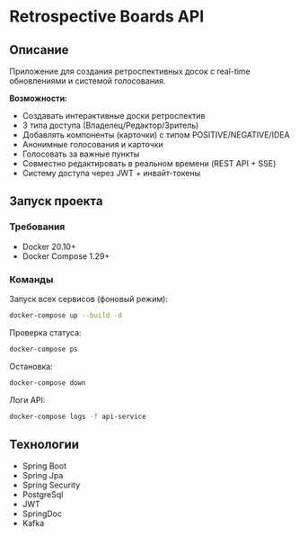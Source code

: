 # Retrospective Boards API

## Описание

Приложение для создания ретроспективных досок с real-time обновлениями и системой голосования.

**Возможности:**

- Создавать интерактивные доски ретроспектив
- 3 типа доступа (Владелец/Редактор/Зритель)
- Добавлять компоненты (карточки) с типом POSITIVE/NEGATIVE/IDEA
- Анонимные голосования и карточки
- Голосовать за важные пункты
- Совместно редактировать в реальном времени (REST API + SSE)
- Систему доступа через JWT + инвайт-токены

## Запуск проекта

### Требования
- Docker 20.10+
- Docker Compose 1.29+

### Команды

Запуск всех сервисов (фоновый режим):
```bash
docker-compose up --build -d
```

Проверка статуса:
```bash
docker-compose ps
```


Остановка:
```bash
docker-compose down
```

Логи API:
```bash
docker-compose logs -f api-service
```

## Технологии

- Spring Boot
- Spring Jpa
- Spring Security
- PostgreSql
- JWT
- SpringDoc
- Kafka